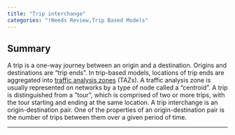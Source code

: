 ```yaml
---
title: "Trip interchange"
categories: "!Needs Review,Trip Based Models"
---
```


Summary
-------

A trip is a one-way journey between an origin and a destination. Origins and destinations are “trip ends”. In trip-based models, locations of trip ends are aggregated into [traffic analysis zones](Traffic_Analysis_Zones) (TAZs). A traffic analysis zone is usually represented on networks by a type of node called a “centroid”. A trip is distinguished from a “tour”, which is comprised of two or more trips, with the tour starting and ending at the same location. A trip interchange is an origin-destination pair. One of the properties of an origin-destination pair is the number of trips between them over a given period of time.

------------------------------------------------------------------------

